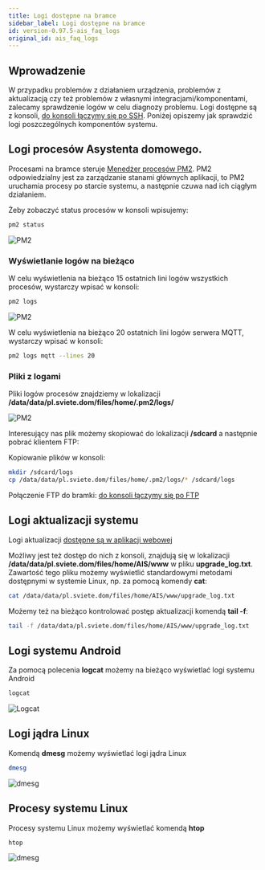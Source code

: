 ```yaml
---
title: Logi dostępne na bramce
sidebar_label: Logi dostępne na bramce
id: version-0.97.5-ais_faq_logs
original_id: ais_faq_logs
---
```


## Wprowadzenie

W przypadku problemów z działaniem urządzenia, problemów z aktualizacją czy też problemów z własnymi integracjami/komponentami, zalecamy sprawdzenie logów w celu diagnozy problemu.
Logi dostępne są z konsoli, [do konsoli łączymy się po SSH](/AIS-docs/docs/en/ais_bramka_remote_ssh.html). Poniżej opiszemy jak sprawdzić logi poszczególnych komponentów systemu.

## Logi procesów Asystenta domowego.

Procesami na bramce steruje <a href="http://pm2.keymetrics.io/" target="_blank">Menedżer procesów PM2</a>. PM2 odpowiedzialny jest za zarządzanie stanami głównych aplikacji, to PM2 uruchamia procesy po starcie systemu, a następnie czuwa nad ich ciągłym działaniem.

Żeby zobaczyć status procesów w konsoli wpisujemy:
```bash
pm2 status
```

![PM2](/AIS-docs/img/en/bramka/pm2_console.png)

### Wyświetlanie logów na bieżąco

W celu wyświetlenia na bieżąco 15 ostatnich lini logów wszystkich procesów, wystarczy wpisać w konsoli:
```bash
pm2 logs
```

![PM2](/AIS-docs/img/en/bramka/pm2_console_logs.png)


W celu wyświetlenia na bieżąco 20 ostatnich lini logów serwera MQTT, wystarczy wpisać w konsoli:
```bash
pm2 logs mqtt --lines 20
```

### Pliki z logami

Pliki logów procesów znajdziemy w lokalizacji **/data/data/pl.sviete.dom/files/home/.pm2/logs/**

![PM2](/AIS-docs/img/en/bramka/pm2_console_logs_files.png)

Interesujący nas plik możemy skopiować do lokalizacji **/sdcard** a następnie pobrać klientem FTP:

Kopiowanie plików w konsoli:
```bash
mkdir /sdcard/logs
cp /data/data/pl.sviete.dom/files/home/.pm2/logs/* /sdcard/logs
```
Połączenie FTP do bramki:
[do konsoli łączymy się po FTP](/AIS-docs/docs/en/ais_bramka_remote_ftp.html)


## Logi aktualizacji systemu

Logi aktualizacji [dostępne są w aplikacji webowej](/AIS-docs/docs/en/ais_bramka_update_logs.html)

Możliwy jest też dostęp do nich z konsoli, znajdują się w lokalizacji **/data/data/pl.sviete.dom/files/home/AIS/www**
w pliku **upgrade_log.txt**.
Zawartość tego pliku możemy wyświetlić standardowymi metodami dostępnymi w systemie Linux, np. za pomocą komendy **cat**:

```bash
cat /data/data/pl.sviete.dom/files/home/AIS/www/upgrade_log.txt
```

Możemy też na bieżąco kontrolować postęp aktualizacji komendą **tail -f**:

```bash
tail -f /data/data/pl.sviete.dom/files/home/AIS/www/upgrade_log.txt
```

## Logi systemu Android

Za pomocą polecenia **logcat** możemy na bieżąco wyświetlać logi systemu Android

```bash
logcat
```

![Logcat](/AIS-docs/img/en/bramka/console_logcat.png)

## Logi jądra Linux

Komendą **dmesg** możemy wyświetlać logi jądra Linux

```bash
dmesg
```
![dmesg](/AIS-docs/img/en/bramka/console_dmesg.png)

## Procesy systemu Linux

Procesy systemu Linux możemy wyświetlać komendą **htop**

```bash
htop
```
![dmesg](/AIS-docs/img/en/bramka/console_htop.png)
